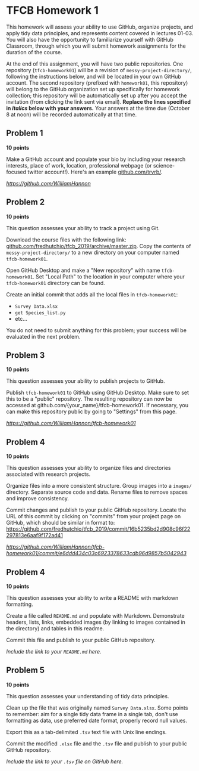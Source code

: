# TFCB Homework 1

This homework will assess your ability to use GitHub, organize projects, and apply tidy data principles, and represents content covered in lectures 01-03. You will also have the opportunity to familiarize yourself with GitHub Classroom, through which you will submit homework assignments for the duration of the course.

At the end of this assignment, you will have two public repositories. One repository (`tfcb-homework01`) will be a revision of `messy-project-directory/`, following the instructions below, and will be located in your own GitHub account. The second repository (prefixed with `homework01`, this repository) will belong to the GitHub organization set up specifically for homework collection; this repository will be automatically set up after you accept the invitation (from clicking the link sent via email). **Replace the lines specified in _italics_ below with your answers.** Your answers at the time due (October 8 at noon) will be recorded automatically at that time.

## Problem 1

**10 points**

Make a GitHub account and populate your bio by including your research interests, place of work, location, professional webpage (or science-focused twitter account!). Here's an example [github.com/trvrb/](https://github.com/trvrb/).

_https://github.com/WilliamHannon_

## Problem 2

**10 points**

This question assesses your ability to track a project using Git.

Download the course files with the following link: [github.com/fredhutchio/tfcb_2019/archive/master.zip](https://github.com/fredhutchio/tfcb_2019/archive/master.zip). Copy the contents of `messy-project-directory/` to a new directory on your computer named `tfcb-homework01`.

Open GitHub Desktop and make a "New repository" with name `tfcb-homework01`. Set "Local Path" to the location in your computer where your `tfcb-homework01` directory can be found.

Create an initial commit that adds all the local files in `tfcb-homework01`:
- `Survey Data.xlsx`
- `get Species_list.py`
- etc...

You do not need to submit anything for this problem; your success will be evaluated in the next problem.

## Problem 3

**10 points**

This question assesses your ability to publish projects to GitHub.

Publish `tfcb-homework01` to GitHub using GitHub Desktop. Make sure to set this to be a "public" repository. The resulting repository can now be accessed at github.com/{your_name}/tfcb-homework01. If necessary, you can make this repository public by going to "Settings" from this page.

_https://github.com/WilliamHannon/tfcb-homework01_

## Problem 4

**10 points**

This question assesses your ability to organize files and directories associated with research projects.

Organize files into a more consistent structure. Group images into a `images/` directory. Separate source code and data. Rename files to remove spaces and improve consistency.

Commit changes and publish to your public GitHub repository. Locate the URL of this commit by clicking on "commits" from your project page on GitHub, which should be similar in format to: https://github.com/fredhutchio/tfcb_2019/commit/16b5235bd2d908c96f22297813e6aaf9f172ad41

_https://github.com/WilliamHannon/tfcb-homework01/commit/e6ddd434c03c6923378633cdb96d9857b5042943_

## Problem 4

**10 points**

This question assesses your ability to write a README with markdown formatting.

Create a file called `README.md` and populate with Markdown. Demonstrate headers, lists, links, embedded images (by linking to images contained in the directory) and tables in this readme.

Commit this file and publish to your public GitHub repository.

_Include the link to your `README.md` here._

## Problem 5

**10 points**

This question assesses your understanding of tidy data principles.

Clean up the file that was originally named `Survey Data.xlsx`. Some points to remember: aim for a single tidy data frame in a single tab, don't use formatting as data, use preferred date format, properly record null values.

Export this as a tab-delimited `.tsv` text file with Unix line endings.

Commit the modified `.xlsx` file and the `.tsv` file and publish to your public GitHub repository.

_Include the link to your `.tsv` file on GitHub here._
